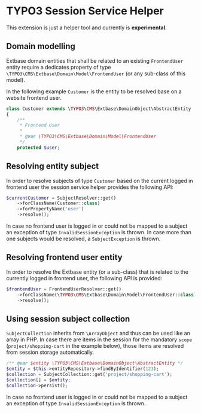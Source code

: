 # TYPO3 Session Service Helper

This extension is just a helper tool and currently is **experimental**.

## Domain modelling

Extbase domain entities that shall be related to an existing `FrontendUser` entity
require a dedicates property of type `\TYPO3\CMS\Extbase\Domain\Model\FrontendUser`
(or any sub-class of this model).

In the following example `Customer` is the entity to be resolved base on a website
frontend user.

```php
class Customer extends \TYPO3\CMS\Extbase\DomainObject\AbstractEntity
{
    /**
     * Frontend User
     *
     * @var \TYPO3\CMS\Extbase\Domain\Model\FrontendUser
     */
    protected $user;
```

## Resolving entity subject

In order to resolve subjects of type `Customer` based on the current logged in
frontend user the session service helper provides the following API:

```php
$currentCustomer = SubjectResolver::get()
    ->forClassName(Customer::class)
    ->forPropertyName('user')
    ->resolve();
```

In case no frontend user is logged in or could not be mapped to a subject an
exception of type `InvalidSessionException` is thrown. In case more than one
subjects would be resolved, a `SubjectException` is thrown.

## Resolving frontend user entity

In order to resolve the Extbase entity (or a sub-class) that is related to the
currently logged in frontend user, the following API is provided:

```php
$frontendUser = FrontendUserResolver::get()
    ->forClassName(\TYPO3\CMS\Extbase\Domain\Model\FrontendUser::class)
    ->resolve();
```

## Using session subject collection

`SubjectCollection` inherits from `\ArrayObject` and thus can be used like
an array in PHP. In case there are items in the session for the mandatory
`scope` (`project/shopping-cart` in the example below), those items are
resolved from session storage automatically.

```php
/** @var $entity \TYPO3\CMS\Extbase\DomainObject\AbstractEntity */
$entity = $this->entityRepository->findByIdentifier(123);
$collection = SubjectCollection::get('project/shopping-cart');
$collection[] = $entity;
$collection->persist();
```

In case no frontend user is logged in or could not be mapped to a subject an
exception of type `InvalidSessionException` is thrown.
